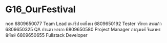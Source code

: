# G16_OurFestival
non 6809650077 Team Lead
ชนาธิป ยศยิ่งยง 6809650192 Tester
วรัทยา สระแก้ว 6809650325 QA
ปานตา หารกา 6809650580 Project Manager
ภาณุพงศ์ จินดาพรพิทักษ์ 6809650655 Fullstack Developer